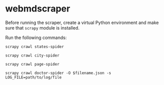 # webmdscraper

Before running the scraper, create a virtual Python environment and make sure that `scrapy` module is installed.

Run the following commands:

```
scrapy crawl states-spider
```
```
scrapy crawl city-spider
```
```
scrapy crawl page-spider
```
```
scrapy crawl doctor-spider -O $filename.json -s LOG_FILE=path/to/log/file
```
